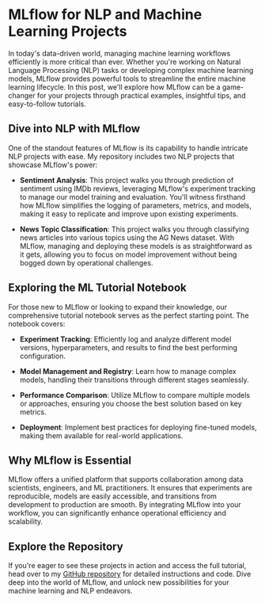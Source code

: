 # MLflow for NLP and Machine Learning Projects

In today's data-driven world, managing machine learning workflows efficiently is more critical than ever. Whether you're working on Natural Language Processing (NLP) tasks or developing complex machine learning models, MLflow provides powerful tools to streamline the entire machine learning lifecycle. In this post, we'll explore how MLflow can be a game-changer for your projects through practical examples, insightful tips, and easy-to-follow tutorials.

## Dive into NLP with MLflow

One of the standout features of MLflow is its capability to handle intricate NLP projects with ease. My repository includes two NLP projects that showcase MLflow's power:

- **Sentiment Analysis**: This project walks you through prediction of sentiment using IMDb reviews, leveraging MLflow's experiment tracking to manage our model training and evaluation. You'll witness firsthand how MLflow simplifies the logging of parameters, metrics, and models, making it easy to replicate and improve upon existing experiments.

- **News Topic Classification**: This project walks you through classifying news articles into various topics using the AG News dataset. With MLflow, managing and deploying these models is as straightforward as it gets, allowing you to focus on model improvement without being bogged down by operational challenges.

## Exploring the ML Tutorial Notebook

For those new to MLflow or looking to expand their knowledge, our comprehensive tutorial notebook serves as the perfect starting point. The notebook covers:

- **Experiment Tracking**: Efficiently log and analyze different model versions, hyperparameters, and results to find the best performing configuration.

- **Model Management and Registry**: Learn how to manage complex models, handling their transitions through different stages seamlessly.

- **Performance Comparison**: Utilize MLflow to compare multiple models or approaches, ensuring you choose the best solution based on key metrics.

- **Deployment**: Implement best practices for deploying fine-tuned models, making them available for real-world applications.

## Why MLflow is Essential

MLflow offers a unified platform that supports collaboration among data scientists, engineers, and ML practitioners. It ensures that experiments are reproducible, models are easily accessible, and transitions from development to production are smooth. By integrating MLflow into your workflow, you can significantly enhance operational efficiency and scalability.

## Explore the Repository

If you're eager to see these projects in action and access the full tutorial, head over to my [GitHub repository](https://github.com/Vaibhav-Kumar-Yadav/MLflow) for detailed instructions and code. Dive deep into the world of MLflow, and unlock new possibilities for your machine learning and NLP endeavors.

